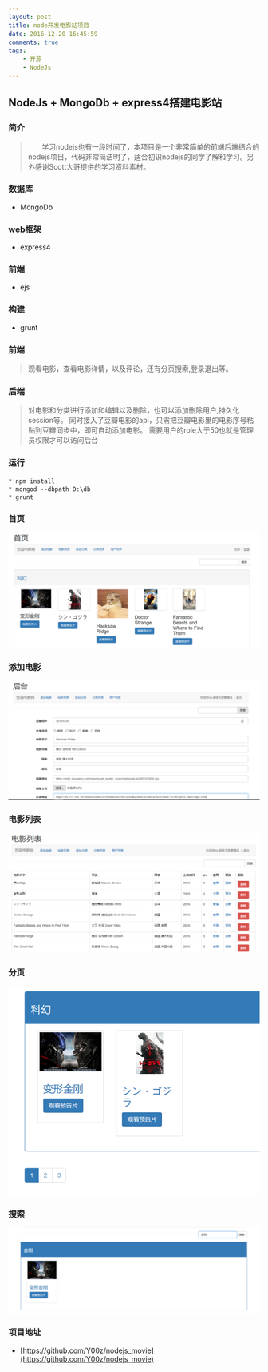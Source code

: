 ```yaml
---
layout: post
title: node开发电影站项目
date: 2016-12-20 16:45:59
comments: true
tags:
	- 开源
	- NodeJs
---
```


## NodeJs + MongoDb + express4搭建电影站

### 简介 
>&nbsp;&nbsp;&nbsp;&nbsp;&nbsp;&nbsp;&nbsp;学习nodejs也有一段时间了，本项目是一个非常简单的前端后端结合的nodejs项目，代码非常简洁明了，适合初识nodejs的同学了解和学习。另外感谢Scott大哥提供的学习资料素材。

### 数据库
 * MongoDb
<!--more-->
### web框架
 * express4

### 前端
 * ejs

### 构建
 * grunt

### 前端
>观看电影，查看电影详情，以及评论，还有分页搜索,登录退出等。

### 后端
> 对电影和分类进行添加和编辑以及删除，也可以添加删除用户,持久化session等。
> 同时接入了豆瓣电影的api，只需把豆瓣电影里的电影序号粘贴到豆瓣同步中，即可自动添加电影。
> 需要用户的role大于50也就是管理员权限才可以访问后台

### 运行
	* npm install
	* mongod --dbpath D:\db 
	* grunt
	

### 首页

![首页](https://raw.githubusercontent.com/Y00z/nodejs_movie/master/public/upload/_index.png)


### 添加电影

![添加电影](https://raw.githubusercontent.com/Y00z/nodejs_movie/master/public/upload/_add.png)

### 电影列表

![电影列表](https://raw.githubusercontent.com/Y00z/nodejs_movie/master/public/upload/_list.png)

### 分页

![分页](https://raw.githubusercontent.com/Y00z/nodejs_movie/master/public/upload/_page.png)

### 搜索

![搜索](https://raw.githubusercontent.com/Y00z/nodejs_movie/master/public/upload/_search.png)

### 项目地址
 * [https://github.com/Y00z/nodejs_movie](https://github.com/Y00z/nodejs_movie)